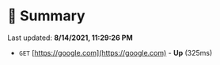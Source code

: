 # 📖 Summary
Last updated: **8/14/2021, 11:29:26 PM**

- `GET` [https://google.com](https://google.com) - **Up** (325ms)

